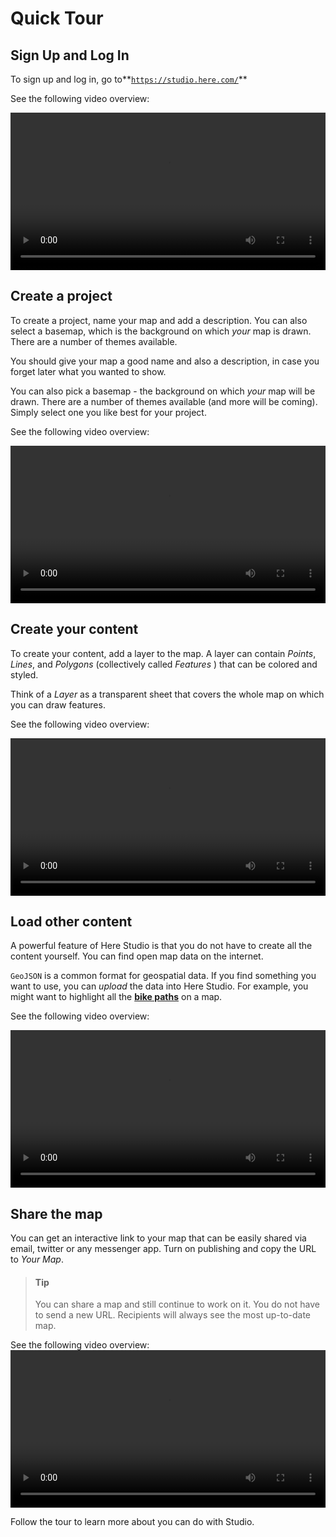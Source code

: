 # Quick Tour

## Sign Up and Log In

To sign up and log in, go to**[`https://studio.here.com/`](https://studio.here.com/)**  

See the following video overview:

<video width="100%"  controls>
  <source src="../videos/projects-dashboard.mp4" type="video/mp4">
  <source src="../../videos/projects-dashboard.mp4" type="video/mp4">
You can view a video overview of this content <a href="../videos/projects-dashboard.mp4">here</a>.
</video>

## Create a project

To create a project, name your map and add a description. You can also select a basemap, which is the background on which _your_ map is drawn. There are a number of themes available.

You should give your map a good name and also a description, in case you forget later what you wanted to show.

You can also pick a basemap - the background on which _your_ map will be drawn. There are a number of themes available (and more will be coming).
Simply select one you like best for your project.

See the following video overview:

<video width="100%"  controls>
  <source src="../videos/create-new-project.mp4" type="video/mp4">
  <source src="../../videos/create-new-project.mp4" type="video/mp4">
You can view a video overview of this content <a href="../videos/create-new-project.mp4">here</a>.
</video>

## Create your content

To create your content, add a layer to the map. A layer can contain 
_Points_, _Lines_, and _Polygons_ (collectively called _Features_ ) that can be colored and styled.

Think of a _Layer_ as a transparent sheet that covers the whole map on which you can draw features.

See the following video overview:

<video width="100%"  controls>
  <source src="../videos/draw-layer.mp4" type="video/mp4">
  <source src="../../videos/draw-layer.mp4" type="video/mp4">
You can view a video overview of this content <a href="../videos/draw-layer.mp4">here</a>.
</video>

## Load other content

A powerful feature of Here Studio is that you do not have to create all the content yourself. You can find open map data on the internet.

`GeoJSON` is a common format for geospatial data. If you find something you want to use, you can _upload_ the data into Here Studio. For example, you might want to highlight all the [**bike paths**](https://data.sfgov.org/Transportation/Map-of-SFMTA-Bikeway-Network/ccs9-xdqj) on a map.

See the following video overview:

<video width="100%"  controls>
  <source src="../videos/upload-data.mp4" type="video/mp4">
  <source src="../../videos/upload-data.mp4" type="video/mp4">
You can view a video overview of this content <a href="../videos/upload-data.mp4">here</a>.
</video>

## Share the map

You can get an interactive link to your map that can be easily
shared via email, twitter or any messenger app. Turn
on publishing and copy the URL to _Your Map_.

> #### Tip
>
> You can share a map and still continue to work on it. You do not have to send a new URL. Recipients will always see the most up-to-date map.

See the following video overview:
<video width="100%"  controls>
  <source src="../videos/publish-map.mp4" type="video/mp4">
  <source src="../../videos/publish-map.mp4" type="video/mp4">
You can view a video overview of this content <a href="../videos/publish-map.mp4">here</a>.
</video>

Follow the tour to learn more about you can do with Studio.
